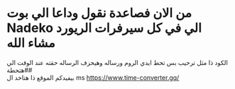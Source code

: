 # من الان فصاعدة نقول وداعا الي بوت Nadeko الي في كل سيرفرات الريورد مشاء الله 

الكود ذا مثل ترحيب بس تحط ايدي الروم ورساله وهيحزف الرساله حقته عند الوقت الي هتحطة##  
بيفيدكم الموقع ذا هتاخد ال ms 
https://www.time-converter.gq/
